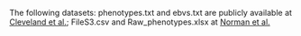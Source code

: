 The following datasets: phenotypes.txt and ebvs.txt are publicly available at [Cleveland et al.](https://academic.oup.com/g3journal/article/2/4/429/6026060?login=true#supplementary-data); 
FileS3.csv and Raw_phenotypes.xlsx at [Norman et al.](https://figshare.com/s/287c2c7f1623008487a5)

